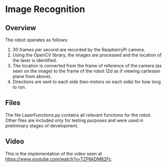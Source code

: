 # Image Recognition
## Overview
The robot operates as follows:
1. 30 frames per second are recorded by the RaspberryPi camera. 
2. Using the OpenCV library, the images are processed and the location of the laser is identified.
3. The location is converted from the frame of reference of the camera (as seen on the image) to the frame of the robot (2d as if viewing cartesian plane from above).
4. Directions are sent to each side (two motors on each side) for how long to run.
## Files
The file LaserFunctions.py contains all relevant functions for the robot. Other files are included only for testing purposes and were used in preliminary stages of development.
## Video
This is the implementation of the video seen at https://www.youtube.com/watch?v=TZP6kDM82Fc
